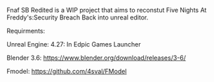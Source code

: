 Fnaf SB Redited is a WIP project that aims to reconstut Five Nights At Freddy's:Security Breach Back into unreal editor.

Requirments:

Unreal Engine: 4.27: In Edpic Games Launcher

Blender 3.6: https://www.blender.org/download/releases/3-6/

Fmodel: https://github.com/4sval/FModel
